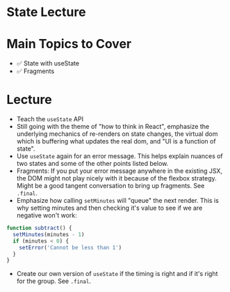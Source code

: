 # State Lecture

# Main Topics to Cover

- ✅ State with useState
- ✅ Fragments

# Lecture

- Teach the `useState` API
- Still going with the theme of "how to think in React", emphasize the underlying mechanics of re-renders on state changes, the virtual dom which is buffering what updates the real dom, and "UI is a function of state".
- Use `useState` again for an error message. This helps explain nuances of two states and some of the other points listed below.
- Fragments: If you put your error message anywhere in the existing JSX, the DOM might not play nicely with it because of the flexbox strategy. Might be a good tangent conversation to bring up fragments. See `.final`.
- Emphasize how calling `setMinutes` will "queue" the next render. This is why setting minutes and then checking it's value to see if we are negative won't work:

```js
function subtract() {
  setMinutes(minutes - 1)
  if (minutes < 0) {
    setError('Cannot be less than 1')
  }
}
```

- Create our own version of `useState` if the timing is right and if it's right for the group. See `.final`.
